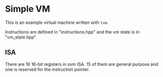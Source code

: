 # Simple VM

This is an example virtual machine written with `tvm`.

Instructions are defined in "instructions.hpp" and the vm state is in "vm_state.hpp".

## ISA

There are 16 16-bit registers in svm ISA. 15 of them are general purpose and one is
reserved for the instruction pointer.